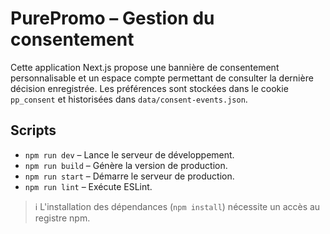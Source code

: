 # PurePromo – Gestion du consentement

Cette application Next.js propose une bannière de consentement personnalisable et un espace compte permettant de consulter la dernière décision enregistrée. Les préférences sont stockées dans le cookie `pp_consent` et historisées dans `data/consent-events.json`.

## Scripts

- `npm run dev` – Lance le serveur de développement.
- `npm run build` – Génère la version de production.
- `npm run start` – Démarre le serveur de production.
- `npm run lint` – Exécute ESLint.

> ℹ️ L'installation des dépendances (`npm install`) nécessite un accès au registre npm.
